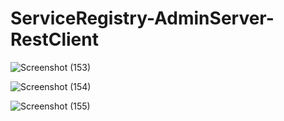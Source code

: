 # ServiceRegistry-AdminServer-RestClient

![Screenshot (153)](https://github.com/user-attachments/assets/5bf9356f-7eb3-4691-b7c8-ababd64227b4)

![Screenshot (154)](https://github.com/user-attachments/assets/65802c8b-00e5-4e13-8c37-8a3e59093c28)

![Screenshot (155)](https://github.com/user-attachments/assets/db4b9ab1-efec-4154-af00-a3a21da93d3c)
